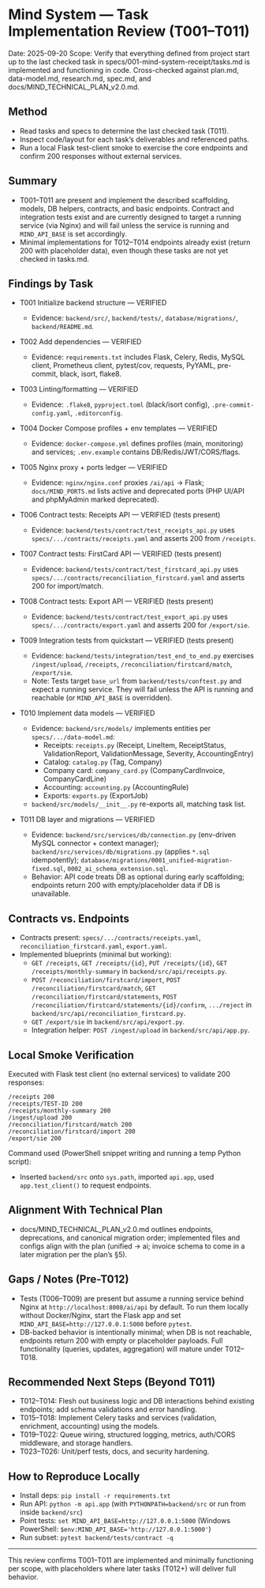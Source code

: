 # Mind System — Task Implementation Review (T001–T011)

Date: 2025-09-20
Scope: Verify that everything defined from project start up to the last checked task in specs/001-mind-system-receipt/tasks.md is implemented and functioning in code. Cross-checked against plan.md, data-model.md, research.md, spec.md, and docs/MIND_TECHNICAL_PLAN_v2.0.md.

## Method
- Read tasks and specs to determine the last checked task (T011).
- Inspect code/layout for each task’s deliverables and referenced paths.
- Run a local Flask test-client smoke to exercise the core endpoints and confirm 200 responses without external services.

## Summary
- T001–T011 are present and implement the described scaffolding, models, DB helpers, contracts, and basic endpoints. Contract and integration tests exist and are currently designed to target a running service (via Nginx) and will fail unless the service is running and `MIND_API_BASE` is set accordingly.
- Minimal implementations for T012–T014 endpoints already exist (return 200 with placeholder data), even though these tasks are not yet checked in tasks.md.

## Findings by Task

- T001 Initialize backend structure — VERIFIED
  - Evidence: `backend/src/`, `backend/tests/`, `database/migrations/`, `backend/README.md`.

- T002 Add dependencies — VERIFIED
  - Evidence: `requirements.txt` includes Flask, Celery, Redis, MySQL client, Prometheus client, pytest/cov, requests, PyYAML, pre-commit, black, isort, flake8.

- T003 Linting/formatting — VERIFIED
  - Evidence: `.flake8`, `pyproject.toml` (black/isort config), `.pre-commit-config.yaml`, `.editorconfig`.

- T004 Docker Compose profiles + env templates — VERIFIED
  - Evidence: `docker-compose.yml` defines profiles (main, monitoring) and services; `.env.example` contains DB/Redis/JWT/CORS/flags.

- T005 Nginx proxy + ports ledger — VERIFIED
  - Evidence: `nginx/nginx.conf` proxies `/ai/api` → Flask; `docs/MIND_PORTS.md` lists active and deprecated ports (PHP UI/API and phpMyAdmin marked deprecated).

- T006 Contract tests: Receipts API — VERIFIED (tests present)
  - Evidence: `backend/tests/contract/test_receipts_api.py` uses `specs/.../contracts/receipts.yaml` and asserts 200 from `/receipts`.

- T007 Contract tests: FirstCard API — VERIFIED (tests present)
  - Evidence: `backend/tests/contract/test_firstcard_api.py` uses `specs/.../contracts/reconciliation_firstcard.yaml` and asserts 200 for import/match.

- T008 Contract tests: Export API — VERIFIED (tests present)
  - Evidence: `backend/tests/contract/test_export_api.py` uses `specs/.../contracts/export.yaml` and asserts 200 for `/export/sie`.

- T009 Integration tests from quickstart — VERIFIED (tests present)
  - Evidence: `backend/tests/integration/test_end_to_end.py` exercises `/ingest/upload`, `/receipts`, `/reconciliation/firstcard/match`, `/export/sie`.
  - Note: Tests target `base_url` from `backend/tests/conftest.py` and expect a running service. They will fail unless the API is running and reachable (or `MIND_API_BASE` is overridden).

- T010 Implement data models — VERIFIED
  - Evidence: `backend/src/models/` implements entities per `specs/.../data-model.md`:
    - Receipts: `receipts.py` (Receipt, LineItem, ReceiptStatus, ValidationReport, ValidationMessage, Severity, AccountingEntry)
    - Catalog: `catalog.py` (Tag, Company)
    - Company card: `company_card.py` (CompanyCardInvoice, CompanyCardLine)
    - Accounting: `accounting.py` (AccountingRule)
    - Exports: `exports.py` (ExportJob)
  - `backend/src/models/__init__.py` re-exports all, matching task list.

- T011 DB layer and migrations — VERIFIED
  - Evidence: `backend/src/services/db/connection.py` (env-driven MySQL connector + context manager); `backend/src/services/db/migrations.py` (applies `*.sql` idempotently); `database/migrations/0001_unified-migration-fixed.sql`, `0002_ai_schema_extension.sql`.
  - Behavior: API code treats DB as optional during early scaffolding; endpoints return 200 with empty/placeholder data if DB is unavailable.

## Contracts vs. Endpoints
- Contracts present: `specs/.../contracts/receipts.yaml`, `reconciliation_firstcard.yaml`, `export.yaml`.
- Implemented blueprints (minimal but working):
  - `GET /receipts`, `GET /receipts/{id}`, `PUT /receipts/{id}`, `GET /receipts/monthly-summary` in `backend/src/api/receipts.py`.
  - `POST /reconciliation/firstcard/import`, `POST /reconciliation/firstcard/match`, `GET /reconciliation/firstcard/statements`, `POST /reconciliation/firstcard/statements/{id}/confirm`, `.../reject` in `backend/src/api/reconciliation_firstcard.py`.
  - `GET /export/sie` in `backend/src/api/export.py`.
  - Integration helper: `POST /ingest/upload` in `backend/src/api/app.py`.

## Local Smoke Verification
Executed with Flask test client (no external services) to validate 200 responses:

```
/receipts 200
/receipts/TEST-ID 200
/receipts/monthly-summary 200
/ingest/upload 200
/reconciliation/firstcard/match 200
/reconciliation/firstcard/import 200
/export/sie 200
```

Command used (PowerShell snippet writing and running a temp Python script):
- Inserted `backend/src` onto `sys.path`, imported `api.app`, used `app.test_client()` to request endpoints.

## Alignment With Technical Plan
- docs/MIND_TECHNICAL_PLAN_v2.0.md outlines endpoints, deprecations, and canonical migration order; implemented files and configs align with the plan (unified → ai; invoice schema to come in a later migration per the plan’s §5).

## Gaps / Notes (Pre-T012)
- Tests (T006–T009) are present but assume a running service behind Nginx at `http://localhost:8008/ai/api` by default. To run them locally without Docker/Nginx, start the Flask app and set `MIND_API_BASE=http://127.0.0.1:5000` before `pytest`.
- DB-backed behavior is intentionally minimal; when DB is not reachable, endpoints return 200 with empty or placeholder payloads. Full functionality (queries, updates, aggregation) will mature under T012–T018.

## Recommended Next Steps (Beyond T011)
- T012–T014: Flesh out business logic and DB interactions behind existing endpoints; add schema validations and error handling.
- T015–T018: Implement Celery tasks and services (validation, enrichment, accounting) using the models.
- T019–T022: Queue wiring, structured logging, metrics, auth/CORS middleware, and storage handlers.
- T023–T026: Unit/perf tests, docs, and security hardening.

## How to Reproduce Locally
- Install deps: `pip install -r requirements.txt`
- Run API: `python -m api.app` (with `PYTHONPATH=backend/src` or run from inside `backend/src`)
- Point tests: `set MIND_API_BASE=http://127.0.0.1:5000` (Windows PowerShell: `$env:MIND_API_BASE='http://127.0.0.1:5000'`)
- Run subset: `pytest backend/tests/contract -q`

---
This review confirms T001–T011 are implemented and minimally functioning per scope, with placeholders where later tasks (T012+) will deliver full behavior.
